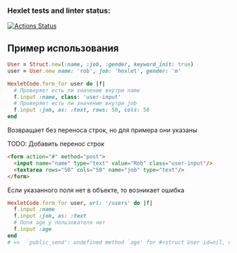 ### Hexlet tests and linter status:
[![Actions Status](https://github.com/mikhailkaryamin/rails-project-63/actions/workflows/hexlet-check.yml/badge.svg)](https://github.com/mikhailkaryamin/rails-project-63/actions)

## Пример использования

```ruby
User = Struct.new(:name, :job, :gender, keyword_init: true)
user = User.new name: 'rob', job: 'hexlet', gender: 'm'

HexletCode.form_for user do |f|
  # Проверяет есть ли значение внутри name
  f.input :name, class: 'user-input'
  # Проверяет есть ли значение внутри job
  f.input :job, as: :text, rows: 50, cols: 50
end
```
Возвращает без переноса строк, но для примера они указаны

TODO: Добавить перенос строк
```html
<form action="#" method="post">
  <input name="name" type="text" value="Rob" class="user-input"/>
  <textarea rows="50" cols="50" name="job" type="text"/>
</form>
```

Если указанного поля нет в объекте, то возникает ошибка

```ruby
HexletCode.form_for user, url: '/users' do |f|
  f.input :name
  f.input :job, as: :text
  # Поля age у пользователя нет
  f.input :age
end
# =>  `public_send': undefined method `age' for #<struct User id=nil, name=nil, job=nil> (NoMethodError)
```